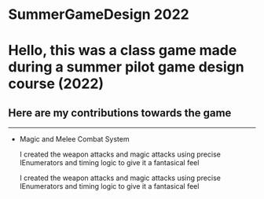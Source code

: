 # SummerGameDesign 2022 <br>
<h1>Hello, this was a class game made during a summer pilot game design course (2022)</h1>
<h2>Here are my contributions towards the game</h2>
<hr>
<ul>
  <li>Magic and Melee Combat System
  <p>I created the weapon attacks and magic attacks using precise IEnumerators and timing logic to give it a fantasical feel</p>
  </li>
  <p>I created the weapon attacks and magic attacks using precise IEnumerators and timing logic to give it a fantasical feel</p>

